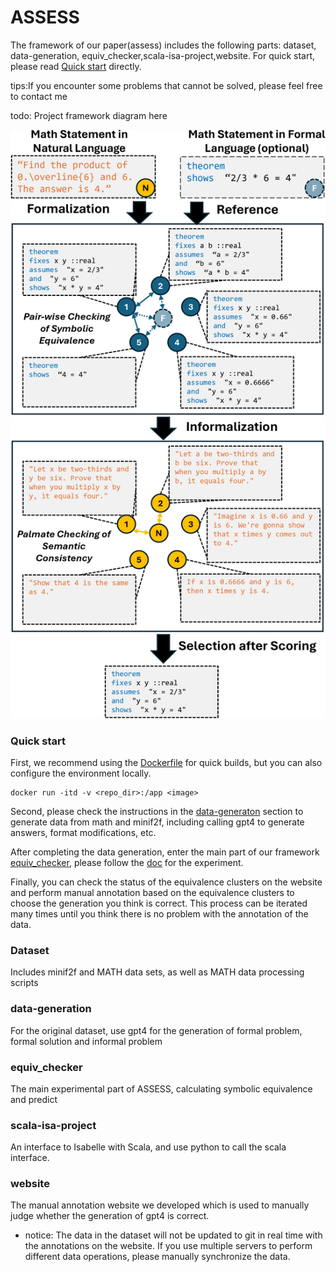 # ASSESS

The framework of our paper(assess) includes the following parts: dataset, data-generation, equiv_checker,scala-isa-project,website. For quick start, please read [Quick start](#quick-start) directly.

tips:If you encounter some problems that cannot be solved, please feel free to contact me

todo: Project framework diagram here

![Framework](./framework.jpg)

### Quick start
First, we recommend using the [Dockerfile](../Dockerfile) for quick builds, but you can also configure the environment locally.
```
docker run -itd -v <repo_dir>:/app <image>
```
Second, please check the instructions in the [data-generaton](#data-generation) section to generate data from math and minif2f, including calling gpt4 to generate answers, format modifications, etc.

After completing the data generation, enter the main part of our framework [equiv_checker](#equiv_checker), please follow the [doc](./equiv_checker/readme.md) for the experiment.

Finally, you can check the status of the equivalence clusters on the website and perform manual annotation based on the equivalence clusters to choose the generation you think is correct. This process can be iterated many times until you think there is no problem with the annotation of the data.


### Dataset
Includes minif2f and MATH data sets, as well as MATH data processing scripts

### data-generation
For the original dataset, use gpt4 for the generation of formal problem, formal solution and informal problem

### equiv_checker
The main experimental part of ASSESS, calculating symbolic equivalence and predict

### scala-isa-project
An interface to Isabelle with Scala, and use python to call the scala interface.

### website
The manual annotation website we developed which is used to manually judge whether the generation of gpt4 is correct.
- notice: The data in the dataset will not be updated to git in real time with the annotations on the website. If you use multiple servers to perform different data operations, please manually synchronize the data.


